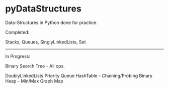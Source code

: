 # pyDataStructures
Data-Structures in Python done for practice.

Completed:

Stacks,
Queues,
SinglyLinkedLists,
Set

__________________________________________

In Progress:

Binary Search Tree - All ops.

DoublyLinkedLists
Priority Queue
HashTable - Chaining/Probing
Binary Heap - Min/Max
Graph
Map


